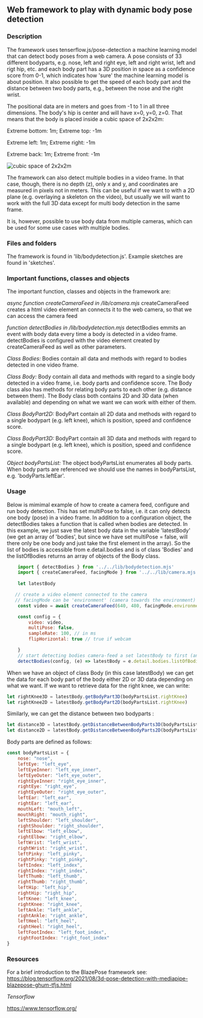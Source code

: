 ## Web framework to play with dynamic body pose detection

### Description

The framework uses tenserflow.js/pose-detection a machine learning model that can detect body poses from a web camera. A pose consists of 33 different bodyparts, e.g. nose, left and right eye, left and right wrist, left and rigt hip, etc. and each body part has a 3D position in space as a confidence score from 0-1, which indicates how 'sure' the machine learning model is about position. It also possible to get the speed of each body part and the distance between two body parts, e.g., between the nose and the right wrist. 

The positional data are in meters and goes from -1 to 1 in all three dimensions. The body's hip is center and will have x=0, y=0, z=0. That means that the body is placed inside a cubic space of 2x2x2m:

Extreme bottom: 1m; Extreme top: -1m

Extreme left: 1m; Extreme right: -1m

Extreme back: 1m; Extreme front: -1m

![cubic space of 2x2x2m](/images/blazepose.gif)

The framework can also detect multiple bodies in a video frame. In that case, though, there is no depth (z), only x and y, and coordinates are measured in pixels not in meters. This can be useful if we want to with a 2D plane (e.g. overlaying a skeleton on the video), but usually we will  want to work with the full 3D data except for multi body detection in the same frame. 

It is, however, possible to use body data from multiple cameras, which can be used for some use cases with multiple bodies.   


### Files and folders
The framework is found in 'lib/bodydetection.js'.
Example sketches are found in 'sketches'.

### Important functions, classes and objects
The important function, classes and objects in the framework are:

*async function createCameraFeed in /lib/camera.mjs*
createCameraFeed creates a html video element an connects it to the web camera, so that we can access the camera feed 

*function detectBodies in /lib/bodydetection.mjs* 
detectBodies emmits an event with body data every time a body is detected in a video frame. detectBodies is configured with the video element created by createCameraFeed as well as other parameters.   

*Class Bodies:*
Bodies contain all data and methods with regard to bodies detected in one video frame. 

*Class Body:*
Body contain all data and methods with regard to a single body detected in a video frame, i.e. body parts and confidence score. The Body class also has methods for relating body parts to each other (e.g. distance between them). The Body class both contains 2D and 3D data (when available) and depending on what we want we can work with either of them. 

*Class BodyPart2D:*
BodyPart contain all 2D data and methods with regard to a single bodypart (e.g. left knee), which is position, speed and confidence score.

*Class BodyPart3D:*
BodyPart contain all 3D data and methods with regard to a single bodypart (e.g. left knee), which is position, speed and confidence score.

*Object bodyPartsList:*
The object bodyPartsList enumerates all body parts. When body parts are referenced we should use the names in bodyPartsList, e.g. 'bodyParts.leftEar'.

### Usage
Below is mimimal example of how to create a camera feed, configure and run body detection. This has set multiPose to false, i.e. it can only detects one body (pose) in a video frame. In addition to a configuration object, the detectBodies takes a function that is called when bodies are detected. In this example, we just save the latest body data in the variable 'latestBody' (we get an array of 'bodies', but since we have set multiPose = false, will there only be one body and just take the first element in the array). So the list of bodies is accessible from e.detail.bodies and is of class 'Bodies' and the listOfBodies returns an array of objects of the Body class. 

~~~javascript
    import { detectBodies } from '../../lib/bodydetection.mjs'
    import { createCameraFeed, facingMode } from '../../lib/camera.mjs'
    
    let latestBody

   // create a video element connected to the camera
   // facingMode can be 'environment' (camera towards the environment) or 'user' (camera towards the user)
    const video = await createCameraFeed(640, 480, facingMode.environment)

    const config = {
        video: video,
        multiPose: false,
        sampleRate: 100, // in ms
        flipHorizontal: true // true if webcam

    }
    // start detecting bodies camera-feed a set latestBody to first (and only) body
    detectBodies(config, (e) => latestBody = e.detail.bodies.listOfBodies[0])
~~~

When we have an object of class Body (in this case latestBody) we can get the data for each body part of the body either 2D or 3D data depending on what we want.  If we want to retrieve data for the right knee, we can write:

~~~javascript
let rightKnee3D = latestBody.getBodyPart3D(bodyPartsList.rightKnee)
let rightKnee2D = latestBody.getBodyPart2D(bodyPartsList.rightKnee)

~~~

Similarly, we can get the distance between two bodyparts :

~~~javascript
let distance3D = latestBody.getDistanceBetweenBodyParts3D(bodyPartsList.leftWrist, bodyParts.rightWrist)
let distance2D = latestBody.getDistanceBetweenBodyParts2D(bodyPartsList.leftWrist, bodyParts.rightWrist)
~~~

Body parts are defined as follows:

~~~javascript
const bodyPartsList = {
    nose: "nose", 
    leftEye: "left_eye", 
    leftEyeInner: "left_eye_inner", 
    leftEyeOuter: "left_eye_outer", 
    rightEyeInner: "right_eye_inner",
    rightEye: "right_eye", 
    rightEyeOuter: "right_eye_outer", 
    leftEar: "left_ear", 
    rightEar: "left_ear",
    mouthLeft: "mouth_left", 
    mouthRight: "mouth_right", 
    leftShoulder: "left_shoulder", 
    rightShoulder: "right_shoulder",
    leftElbow: "left_elbow", 
    rightElbow: "right_elbow", 
    leftWrist: "left_wrist", 
    rightWrist: "right_wrist",
    leftPinky: "left_pinky", 
    rightPinky: "right_pinky", 
    leftIndex: "left_index", 
    rightIndex: "right_index",
    leftThumb: "left_thumb", 
    rightThumb: "right_thumb", 
    leftHip: "left_hip", 
    rightHip: "right_hip",
    leftKnee: "left_knee", 
    rightKnee: "right_knee", 
    leftAnkle: "left_ankle", 
    rightAnkle: "right_ankle",
    leftHeel: "left_heel", 
    rightHeel: "right_heel", 
    leftFootIndex: "left_foot_index", 
    rightFootIndex: "right_foot_index"
}
~~~
### Resources
For a brief introduction to the BlazePose framework see: 
https://blog.tensorflow.org/2021/08/3d-pose-detection-with-mediapipe-blazepose-ghum-tfjs.html 

*Tensorflow*

https://www.tensorflow.org/

